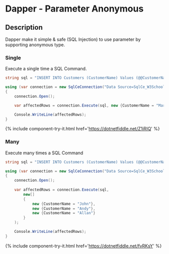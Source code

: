 # Dapper - Parameter Anonymous 

## Description
Dapper make it simple & safe (SQL Injection) to use parameter by supporting anonymous type.

### Single
Execute a single time a SQL Command.

```csharp
string sql = "INSERT INTO Customers (CustomerName) Values (@@CustomerName);";

using (var connection = new SqlCeConnection("Data Source=SqlCe_W3Schools.sdf"))
{
	connection.Open();

	var affectedRows = connection.Execute(sql, new {CustomerName = "Mark"});

	Console.WriteLine(affectedRows);
}
```
{% include component-try-it.html href='https://dotnetfiddle.net/Z1iRIQ' %}  

### Many
Execute many times a SQL Command

```csharp
string sql = "INSERT INTO Customers (CustomerName) Values (@@CustomerName);";

using (var connection = new SqlCeConnection("Data Source=SqlCe_W3Schools.sdf"))
{
	connection.Open();
	
	var affectedRows = connection.Execute(sql,
 		new[]
 		{
     		new {CustomerName = "John"},
     		new {CustomerName = "Andy"},
     		new {CustomerName = "Allan"}
 		}
	);

	Console.WriteLine(affectedRows);
}
```
{% include component-try-it.html href='https://dotnetfiddle.net/fvRKsY' %}  